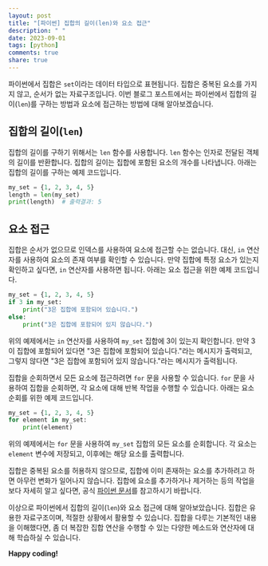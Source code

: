 ```yaml
---
layout: post
title: "[파이썬] 집합의 길이(len)와 요소 접근"
description: " "
date: 2023-09-01
tags: [python]
comments: true
share: true
---
```


파이썬에서 집합은 `set`이라는 데이터 타입으로 표현됩니다. 집합은 중복된 요소를 가지지 않고, 순서가 없는 자료구조입니다. 이번 블로그 포스트에서는 파이썬에서 집합의 길이(`len`)를 구하는 방법과 요소에 접근하는 방법에 대해 알아보겠습니다.

## 집합의 길이(`len`)

집합의 길이를 구하기 위해서는 `len` 함수를 사용합니다. `len` 함수는 인자로 전달된 객체의 길이를 반환합니다. 집합의 길이는 집합에 포함된 요소의 개수를 나타냅니다. 아래는 집합의 길이를 구하는 예제 코드입니다.

```python
my_set = {1, 2, 3, 4, 5}
length = len(my_set)
print(length)  # 출력결과: 5
```

## 요소 접근

집합은 순서가 없으므로 인덱스를 사용하여 요소에 접근할 수는 없습니다. 대신, `in` 연산자를 사용하여 요소의 존재 여부를 확인할 수 있습니다. 만약 집합에 특정 요소가 있는지 확인하고 싶다면, `in` 연산자를 사용하면 됩니다. 아래는 요소 접근을 위한 예제 코드입니다.

```python
my_set = {1, 2, 3, 4, 5}
if 3 in my_set:
    print("3은 집합에 포함되어 있습니다.")
else:
    print("3은 집합에 포함되어 있지 않습니다.")
```

위의 예제에서는 `in` 연산자를 사용하여 `my_set` 집합에 3이 있는지 확인합니다. 만약 3이 집합에 포함되어 있다면 "3은 집합에 포함되어 있습니다."라는 메시지가 출력되고, 그렇지 않다면 "3은 집합에 포함되어 있지 않습니다."라는 메시지가 출력됩니다.

집합을 순회하면서 모든 요소에 접근하려면 `for` 문을 사용할 수 있습니다. `for` 문을 사용하여 집합을 순회하면, 각 요소에 대해 반복 작업을 수행할 수 있습니다. 아래는 요소 순회를 위한 예제 코드입니다.

```python
my_set = {1, 2, 3, 4, 5}
for element in my_set:
    print(element)
```

위의 예제에서는 `for` 문을 사용하여 `my_set` 집합의 모든 요소를 순회합니다. 각 요소는 `element` 변수에 저장되고, 이후에는 해당 요소를 출력합니다.

집합은 중복된 요소를 허용하지 않으므로, 집합에 이미 존재하는 요소를 추가하려고 하면 아무런 변화가 일어나지 않습니다. 집합에 요소를 추가하거나 제거하는 등의 작업을 보다 자세히 알고 싶다면, 공식 [파이썬 문서](https://docs.python.org/3/library/stdtypes.html#set)를 참고하시기 바랍니다.

이상으로 파이썬에서 집합의 길이(`len`)와 요소 접근에 대해 알아보았습니다. 집합은 유용한 자료구조이며, 적절한 상황에서 활용할 수 있습니다. 집합을 다루는 기본적인 내용을 이해했다면, 좀 더 복잡한 집합 연산을 수행할 수 있는 다양한 메소드와 연산자에 대해 학습하실 수 있습니다.

**Happy coding!**